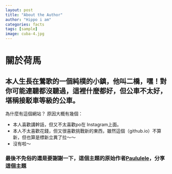 ```yaml
---
layout: post
title: "About the Author"
author: "Hippo i am"
categories: facts
tags: [sample]
image: cuba-4.jpg
---
```


# 關於荷馬
## 本人生長在鶯歌的一個純樸的小鎮，他叫二橋，嘿！對你可能連聽都沒聽過，這裡什麼都好，但公車不太好，堪稱接駁車等級的公車。
為什麼有這個網站？
原因大概有幾個：
- 本人喜歡講幹話，但又不太喜歡po在 Instagram上面。
- 本人不太喜歡花錢，但又很喜歡挑戰新的東西，雖然這個（github.io）不算新，但也算是標新立異了拉～～
- 沒有啦～
### 最後不免俗的還是要謝謝一下，這個主題的原始作者[Paululele](https://twitter.com/intent/tweet?text=My%question%ABout%Millennial%is:%&via=paululele)，分享這個主題



